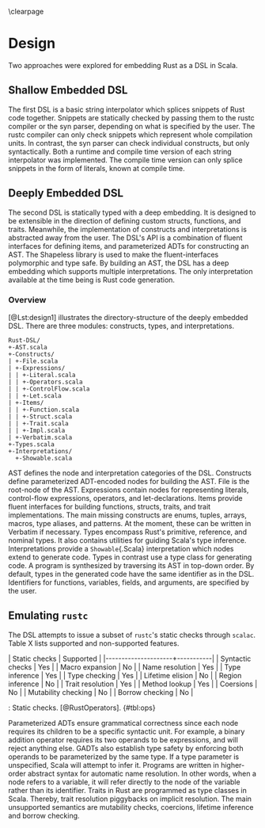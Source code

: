 \clearpage

# Design

Two approaches were explored for embedding Rust as a DSL in Scala.

## Shallow Embedded DSL

The first DSL is a basic string interpolator which splices snippets of Rust code together. Snippets are statically checked by passing them to the rustc compiler or the syn parser, depending on what is specified by the user. The rustc compiler can only check snippets which represent whole compilation units. In contrast, the syn parser can check individual constructs, but only syntactically. Both a runtime and compile time version of each string interpolator was implemented. The compile time version can only splice snippets in the form of literals, known at compile time.

## Deeply Embedded DSL

The second DSL is statically typed with a deep embedding. It is designed to be extensible in the direction of defining custom structs, functions, and traits. Meanwhile, the implementation of constructs and interpretations is abstracted away from the user. The DSL's API is a combination of fluent interfaces for defining items, and parameterized ADTs for constructing an AST. The Shapeless library is used to make the fluent-interfaces polymorphic and type safe. By building an AST, the DSL has a deep embedding which supports multiple interpretations. The only interpretation available at the time being is Rust code generation.

### Overview

[@Lst:design1] illustrates the directory-structure of the deeply embedded DSL. There are three modules: constructs, types, and interpretations.

```{#lst:design1 caption="Directory tree of the project."}
Rust-DSL/
+-AST.scala
+-Constructs/
| +-File.scala
| +-Expressions/
| | +-Literal.scala
| | +-Operators.scala
| | +-ControlFlow.scala
| | +-Let.scala
| +-Items/
| | +-Function.scala
| | +-Struct.scala
| | +-Trait.scala
| | +-Impl.scala
| +-Verbatim.scala
+-Types.scala
+-Interpretations/
  +-Showable.scala
```

AST defines the node and interpretation categories of the DSL. Constructs define parameterized ADT-encoded nodes for building the AST. File is the root-node of the AST. Expressions contain nodes for representing literals, control-flow expressions, operators, and let-declarations. Items provide fluent interfaces for building functions, structs, traits, and trait implementations. The main missing constructs are enums, tuples, arrays, macros, type aliases, and patterns. At the moment, these can be written in Verbatim if necessary. Types encompass Rust's primitive, reference, and nominal types. It also contains utilities for guiding Scala's type inference. Interpretations provide a `Showable`{.Scala} interpretation which nodes extend to generate code. Types in contrast use a type class for generating code. A program is synthesized by traversing its AST in top-down order. By default, types in the generated code have the same identifier as in the DSL. Identifiers for functions, variables, fields, and arguments, are specified by the user.

## Emulating `rustc`

The DSL attempts to issue a subset of `rustc`'s static checks through `scalac`. Table X lists supported and non-supported features.

| Static checks       | Supported |
|---------------------+-----------|
| Syntactic checks    | Yes       |
| Macro expansion     | No        |
| Name resolution     | Yes       |
| Type inference      | Yes       |
| Type checking       | Yes       |
| Lifetime elision    | No        |
| Region inference    | No        |
| Trait resolution    | Yes       |
| Method lookup       | Yes       |
| Coersions           | No        |
| Mutability checking | No        |
| Borrow checking     | No        |

: Static checks. [@RustOperators]. {#tbl:ops}

Parameterized ADTs ensure grammatical correctness since each node requires its children to be a specific syntactic unit. For example, a binary addition operator requires its two operands to be expressions, and will reject anything else. GADTs also establish type safety by enforcing both operands to be parameterized by the same type. If a type parameter is unspecified, Scala will attempt to infer it. Programs are written in higher-order abstract syntax for automatic name resolution. In other words, when a node refers to a variable, it will refer directly to the node of the variable rather than its identifier. Traits in Rust are programmed as type classes in Scala. Thereby, trait resolution piggybacks on implicit resolution. The main unsupported semantics are mutability checks, coercions, lifetime inference and borrow checking.
